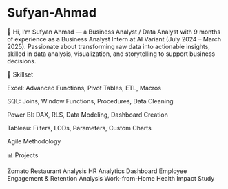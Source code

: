 # Sufyan-Ahmad
👋 Hi, I’m Sufyan Ahmad — a Business Analyst / Data Analyst with 9 months of experience as a Business Analyst Intern at AI Variant (July 2024 – March 2025). Passionate about transforming raw data into actionable insights, skilled in data analysis, visualization, and storytelling to support business decisions.

🔧 Skillset

Excel: Advanced Functions, Pivot Tables, ETL, Macros

SQL: Joins, Window Functions, Procedures, Data Cleaning

Power BI: DAX, RLS, Data Modeling, Dashboard Creation

Tableau: Filters, LODs, Parameters, Custom Charts

Agile Methodology

📊 Projects

Zomato Restaurant Analysis
HR Analytics Dashboard
Employee Engagement & Retention Analysis
Work-from-Home Health Impact Study
